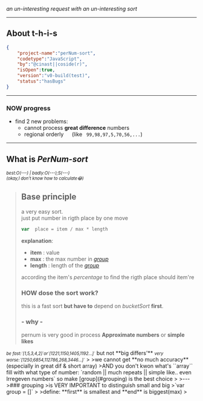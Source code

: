 *an un-interesting request
with an un-interesting sort*

---

## About t-h-i-s

```JSON
{
    "project-name":"perNum-sort",
    "codetype":"JavaScript",
    "by":"@cinast||coside(r)",
    "isOpen":true,
    "version":"v0-build(test)",
    "status":"hasBugs"
}
```
---
### NOW progress
- find 2 new problems:
  - cannot process **great difference** numbers
  - regional orderly &emsp; (like ` 99,98,97,5,70,56,...`)
---
## What is ***PerNum-sort***
<i style="font-size:0.8em">best:O(---) | badly:O(---);S(---)&#10;  
(okay,I don't know how to calculate😂)</i>

>## Base principle
> a very easy sort.  
just put number in rigth place by one move  
> ```js
>var  place = item / max * length
> ```
>**explanation**:  
>- **item** : value  
>- **max** : the max number in *[group](#grouping)*
>- **length** : length of the *[group](#grouping)*  
>
>according the item's *percentage* to find the rigth place should item're
>### **HOW** dose the sort **work**?
>this is a fast sort **but have to** depend on *bucketSort* **first**.  
>### **- why -**
>pernum is very good in process **Approximate numbers**  or **simple likes**  
<i style="font-size:0.8em">
be fast:`[1,5,3,4,2]`or`[1221,1150,1405,1192...]`</i>   
but not **big differs'**   
<i style="font-size:0.8em">very worse:`[1250,6854,112786,268,3446...]`</i>  
>
>we cannot get **no much accuracy**  
 (especially in great dif & short array)  
&#10; 
>AND you don't kwon what's
``array`` fill with what type of number:  
`random || much repeats ||
simple like.. even Irregeven numbers`  
so make [group](#grouping) is the best choice
>
>---
>### grouping 
>is VERY IMPORTANT to distinguish small and big  
>`var group = []`  
>
>define: **first** is smallest and  **end** is biggest(max)
>